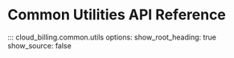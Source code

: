 # Common Utilities API Reference

::: cloud_billing.common.utils
    options:
      show_root_heading: true
      show_source: false
